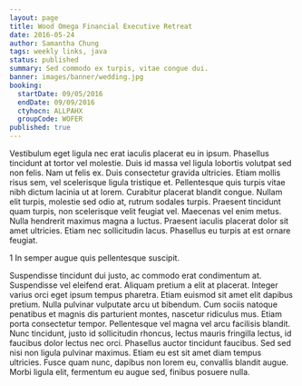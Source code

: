 ```yaml
---
layout: page
title: Wood Omega Financial Executive Retreat
date: 2016-05-24
author: Samantha Chung
tags: weekly links, java
status: published
summary: Sed commodo ex turpis, vitae congue dui.
banner: images/banner/wedding.jpg
booking:
  startDate: 09/05/2016
  endDate: 09/09/2016
  ctyhocn: ALLPAHX
  groupCode: WOFER
published: true
---
```

Vestibulum eget ligula nec erat iaculis placerat eu in ipsum. Phasellus tincidunt at tortor vel molestie. Duis id massa vel ligula lobortis volutpat sed non felis. Nam ut felis ex. Duis consectetur gravida ultricies. Etiam mollis risus sem, vel scelerisque ligula tristique et. Pellentesque quis turpis vitae nibh dictum lacinia ut at lorem.
Curabitur placerat blandit congue. Nullam elit turpis, molestie sed odio at, rutrum sodales turpis. Praesent tincidunt quam turpis, non scelerisque velit feugiat vel. Maecenas vel enim metus. Nulla hendrerit maximus magna a luctus. Praesent iaculis placerat dolor sit amet ultricies. Etiam nec sollicitudin lacus. Phasellus eu turpis at est ornare feugiat.

1 In semper augue quis pellentesque suscipit.

Suspendisse tincidunt dui justo, ac commodo erat condimentum at. Suspendisse vel eleifend erat. Aliquam pretium a elit at placerat. Integer varius orci eget ipsum tempus pharetra. Etiam euismod sit amet elit dapibus pretium. Nulla pulvinar vulputate arcu ut bibendum. Cum sociis natoque penatibus et magnis dis parturient montes, nascetur ridiculus mus. Etiam porta consectetur tempor. Pellentesque vel magna vel arcu facilisis blandit. Nunc tincidunt, justo id sollicitudin rhoncus, lectus mauris fringilla lectus, id faucibus dolor lectus nec orci. Phasellus auctor tincidunt faucibus. Sed sed nisi non ligula pulvinar maximus. Etiam eu est sit amet diam tempus ultricies. Fusce quam nunc, dapibus non lorem eu, convallis blandit augue. Morbi ligula elit, fermentum eu augue sed, finibus posuere nulla.
